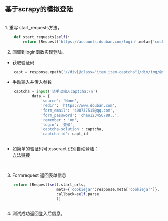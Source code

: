 ## 基于scrapy的模拟登陆
<br>
1. 重写 start_requests方法，

```python
    def start_requests(self):
        return [Request('https://accounts.douban.com/login',meta={'cookiejar':1},callback=self.login)]
```

2. 回调到login函数实现登陆。<br>
- 获取验证码<br>

```python
    capt = response.xpath('//div[@class="item item-captcha"]/div/img/@src').extract_first()
```
- 手动输入并传入参数<br>
```python
    captcha = input('请手动输入captcha:\n')
            data = {
                'source': 'None',
                'redir': 'https://www.douban.com',
                'form_email': '408737515@qq.com',
                'form_password': 'chao123456789..',
                'remember': 'on',
                'login': '登录',
                'captcha-solution': captcha,
                'captcha-id': capt_id
               
```


- 如简单的验证码可tesseract 识别自动登陆：<br>
[方法链接](https://github.com/xhongc/pythonCrawl/blob/master/tesseract.py)
<br>



3. Formrequest 返回表单信息<br>
```python
    return [Request(self.start_urls,
                       meta={'cookiejar':response.meta['cookiejar']},
                       callback=self.parse
                       )]
                       
```
4. 测试成功返回登入后信息。 <br>
